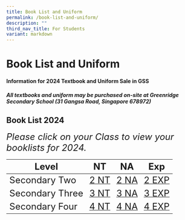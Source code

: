 ```yaml
---
title: Book List and Uniform
permalink: /book-list-and-uniform/
description: ""
third_nav_title: For Students
variant: markdown
---
```

# **Book List and Uniform**

#### Information for 2024 Textbook and Uniform Sale in GSS


##### All textbooks and uniform may be purchased on-site at Greenridge Secondary School (31 Gangsa Road, Singapore 678972)


## Book List 2024


<font size="5"> *Please click on your Class to view your booklists for 2024.*</font>

|<font size="5"> Level |<font size="5">  NT | <font size="5"> NA|<font size="5">  Exp</font> |
| -------- | -------- | -------- |-------- |
|<font size="5">  Secondary Two    | [<font size="5"> 2 NT](/files/Book%20Lists%202024/2024%20sec%202nt%20booklist.pdf) | [<font size="5"> 2 NA](/files/Book%20Lists%202024/2024%20sec%202na%20booklist.pdf) |[<font size="5"> 2 EXP](/files/Book%20Lists%202024/2024%20sec%202e%20booklist.pdf)    |
| <font size="5"> Secondary Three   | [<font size="5"> 3 NT](/files/Book%20Lists%202024/2024%20sec%203nt%20booklist.pdf) | [<font size="5"> 3 NA](/files/Book%20Lists%202024/2024%20sec%203na%20booklist.pdf)   |[<font size="5"> 3 EXP](/files/Book%20Lists%202024/2024%20sec%203e%20booklist.pdf)    |
|<font size="5">  Secondary Four   | [<font size="5"> 4 NT](/files/Book%20Lists%202024/2024%20sec%204nt%20booklist.pdf)     | [<font size="5"> 4 NA](/files/Book%20Lists%202024/2024%20sec%204na%20booklist.pdf)    |[<font size="5"> 4 EXP](/files/Book%20Lists%202024/2024%20sec%204e%20booklist.pdf)  |</font> |</font>

</font></font></font></font></font></font></font></font></font></font></font></font></font>